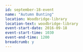 ```yaml
---
id: september-18-event
name: "Autumn Bunting"
location: Woodbridge-library
location-text: woodbridge-library
event-start-date: 2016-09-18
event-start-time: 1030
event-end-time: 1200
breadcrumb: y
---
```

